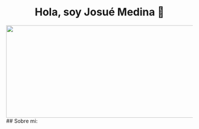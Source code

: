 <h1 align="center">Hola, soy Josué Medina 👋</h1>
<div align="center">
<img src="https://i.ibb.co/w9LSdy7/Banner-minimalista-Josue-Medina.png" width=1000px height=250px>
</div>
## Sobre mi:
<!--
**Josue516/Josue516** is a ✨ _special_ ✨ repository because its `README.md` (this file) appears on your GitHub profile.

Here are some ideas to get you started:

- 🔭 I’m currently working on ...
- 🌱 I’m currently learning ...
- 👯 I’m looking to collaborate on ...
- 🤔 I’m looking for help with ...
- 💬 Ask me about ...
- 📫 How to reach me: ...
- 😄 Pronouns: ...
- ⚡ Fun fact: ...
-->
